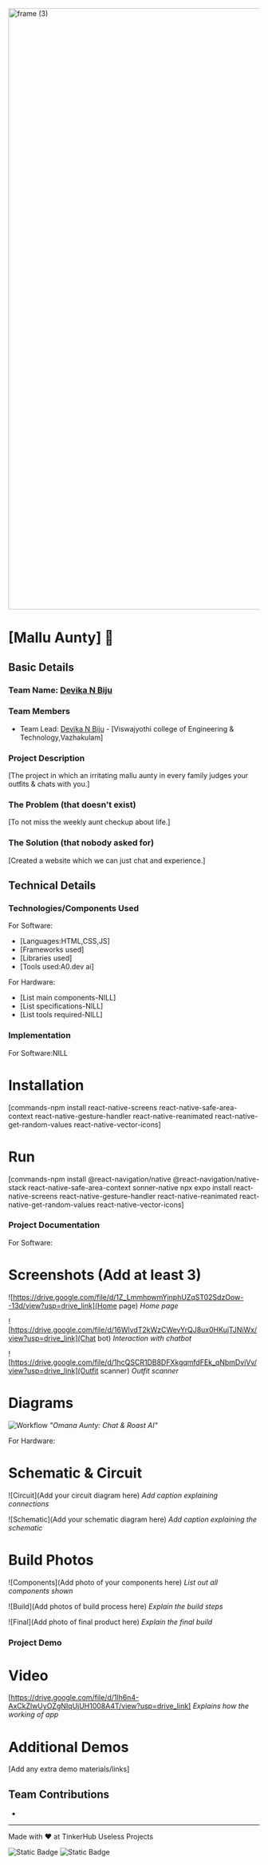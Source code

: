 <img width="3188" height="1202" alt="frame (3)" src="https://github.com/user-attachments/assets/517ad8e9-ad22-457d-9538-a9e62d137cd7" />


# [Mallu Aunty] 🎯


## Basic Details
### Team Name: [Devika N Biju]


### Team Members
- Team Lead: [Devika N Biju] - [Viswajyothi college of Engineering & Technology,Vazhakulam]


### Project Description
[The project in which an irritating mallu aunty in every family judges your outfits & chats with you.]

### The Problem (that doesn't exist)
[To not miss the weekly aunt checkup about life.]

### The Solution (that nobody asked for)
[Created a website which we can just chat and experience.]

## Technical Details
### Technologies/Components Used
For Software:
- [Languages:HTML,CSS,JS]
- [Frameworks used]
- [Libraries used]
- [Tools used:A0.dev ai]

For Hardware:
- [List main components-NILL]
- [List specifications-NILL]
- [List tools required-NILL]

### Implementation
For Software:NILL
# Installation
[commands-npm install react-native-screens react-native-safe-area-context react-native-gesture-handler react-native-reanimated react-native-get-random-values react-native-vector-icons]

# Run
[commands-npm install @react-navigation/native @react-navigation/native-stack react-native-safe-area-context sonner-native
npx expo install react-native-screens react-native-gesture-handler react-native-reanimated react-native-get-random-values react-native-vector-icons]

### Project Documentation
For Software:

# Screenshots (Add at least 3)
![https://drive.google.com/file/d/1Z_LmmhpwmYjnphUZqST02SdzOow--13d/view?usp=drive_link](Home page)
*Home page*

![https://drive.google.com/file/d/16WlvdT2kWzCWevYrQJ8ux0HKujTJNiWx/view?usp=drive_link](Chat bot)
*Interaction with chatbot*

![https://drive.google.com/file/d/1hcQSCR1DB8DFXkgqmfdFEk_qNbmDviVv/view?usp=drive_link](Outfit scanner)
*Outfit scanner*

# Diagrams
![Workflow](https://chatgpt.com/s/m_6896b09368cc81918a50d25784a38447)
*"Omana Aunty: Chat & Roast AI"*

For Hardware:

# Schematic & Circuit
![Circuit](Add your circuit diagram here)
*Add caption explaining connections*

![Schematic](Add your schematic diagram here)
*Add caption explaining the schematic*

# Build Photos
![Components](Add photo of your components here)
*List out all components shown*

![Build](Add photos of build process here)
*Explain the build steps*

![Final](Add photo of final product here)
*Explain the final build*

### Project Demo
# Video
[https://drive.google.com/file/d/1lh6n4-AxCkZlwUyOZgNIqUjUH1008A4T/view?usp=drive_link]
*Explains how the working of app*

# Additional Demos
[Add any extra demo materials/links]

## Team Contributions
- [Devika N Biju]: [Creator]


---
Made with ❤️ at TinkerHub Useless Projects 

![Static Badge](https://img.shields.io/badge/TinkerHub-24?color=%23000000&link=https%3A%2F%2Fwww.tinkerhub.org%2F)
![Static Badge](https://img.shields.io/badge/UselessProjects--25-25?link=https%3A%2F%2Fwww.tinkerhub.org%2Fevents%2FQ2Q1TQKX6Q%2FUseless%2520Projects)
